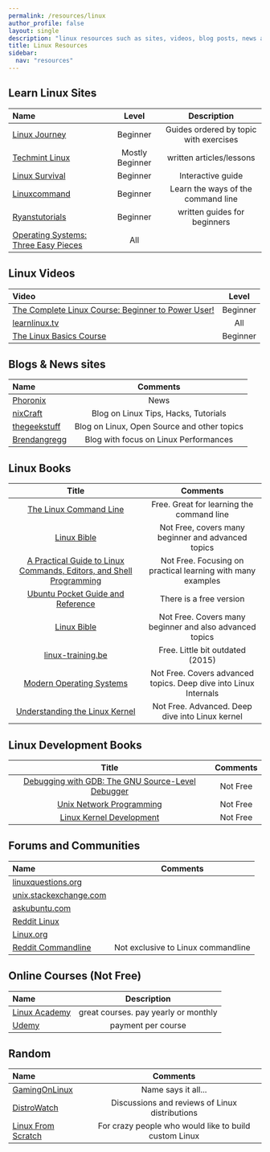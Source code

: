 ```yaml
---
permalink: /resources/linux
author_profile: false
layout: single
description: "linux resources such as sites, videos, blog posts, news and more"
title: Linux Resources
sidebar:
  nav: "resources"
---
```


## Learn Linux Sites

Name | Level | Description
:------|:------:|:-------:
[Linux Journey](https://linuxjourney.com) | Beginner | Guides ordered by topic with exercises
[Techmint Linux](https://www.tecmint.com/free-online-linux-learning-guide-for-beginners) | Mostly Beginner | written articles/lessons
[Linux Survival](https://linuxsurvival.com/linux-tutorial-introduction) | Beginner | Interactive guide
[Linuxcommand](http://linuxcommand.org) | Beginner | Learn the ways of the command line
[Ryanstutorials](https://ryanstutorials.net/linuxtutorial) | Beginner | written guides for beginners
[Operating Systems: Three Easy Pieces](http://pages.cs.wisc.edu/~remzi/OSTEP) | All |

## Linux Videos

Video | Level
:------|:--------:
[The Complete Linux Course: Beginner to Power User!](https://www.youtube.com/watch?v=wBp0Rb-ZJak&t=6578s) | Beginner
[learnlinux.tv](https://www.learnlinux.tv) | All
[The Linux Basics Course](https://www.youtube.com/watch?v=bju_FdCo42w&list=PLtK75qxsQaMLZSo7KL-PmiRarU7hrpnwK) | Beginner 

## Blogs & News sites

Name | Comments
:------|:-------:
[Phoronix](https://www.phoronix.com) | News
[nixCraft](https://www.phoronix.com) | Blog on Linux Tips, Hacks, Tutorials
[thegeekstuff](http://www.thegeekstuff.com) | Blog on Linux, Open Source and other topics
[Brendangregg](http://www.brendangregg.com/overview.html) | Blog with focus on Linux Performances

## Linux Books

Title | Comments
:------:|:--------:
[The Linux Command Line](http://linuxcommand.org/tlcl.php) | Free. Great for learning the command line
[Linux Bible](https://www.wiley.com/en-us/Linux+Bible%2C+9th+Edition-p-9781118999875) | Not Free, covers many beginner and advanced topics
[A Practical Guide to Linux Commands, Editors, and Shell Programming](https://www.amazon.com/Practical-Commands-Editors-Programming-ebook/dp/B002ZM6KDM) | Not Free. Focusing on practical learning with many examples
[Ubuntu Pocket Guide and Reference](http://www.ubuntupocketguide.com/index_main.html) | There is a free version
[Linux Bible](https://www.amazon.com/Linux-Bible-Christopher-Negus/dp/1118999878/ref=sr_1_1?keywords=linux+bible&qid=1574779258&sr=8-1) | Not Free. Covers many beginner and also advanced topics
[linux-training.be](http://linux-training.be) | Free. Little bit outdated (2015)
[Modern Operating Systems](https://www.amazon.com/Modern-Operating-Systems-Andrew-Tanenbaum/dp/013359162X/ref=sr_1_1?keywords=Modern+Operating+Systems&qid=1574779749&sr=8-1) | Not Free. Covers advanced topics. Deep dive into Linux Internals
[Understanding the Linux Kernel](https://www.amazon.com/Understanding-Linux-Kernel-Third-Daniel/dp/0596005652/ref=sr_1_1?keywords=Understanding-Linux-Kernel&qid=1574780622&sr=8-1) | Not Free. Advanced. Deep dive into Linux kernel


## Linux Development Books 

Title | Comments
:------:|:--------:
[Debugging with GDB: The GNU Source-Level Debugger](https://www.amazon.com/Debugging-GDB-GNU-Source-Level-Debugger/dp/1680921436/ref=sr_1_1?keywords=Debugging+with+GDB&qid=1574779408&sr=8-1) | Not Free
[Unix Network Programming](https://www.amazon.com/Unix-Network-Programming-Sockets-Networking/dp/0131411551/ref=sr_1_1?keywords=Unix+Network&qid=1574779572&sr=8-1) | Not Free
[Linux Kernel Development](https://www.amazon.com/Linux-Kernel-Development-Robert-Love/dp/0672329468/ref=as_li_ss_tl?keywords=linux+system+programming&qid=1571742142&sr=8-8&linkCode=sl1&tag=coderscat-20&linkId=04de37d03084c2135921c9f15e858ac1&language=en_US) | Not Free

## Forums and Communities 

Name | Comments
:------|:-------:
[linuxquestions.org](https://www.linuxquestions.org) | 
[unix.stackexchange.com](https://unix.stackexchange.com) | 
[askubuntu.com](https://askubuntu.com) | 
[Reddit Linux](https://www.reddit.com/r/linux) |
[Linux.org](https://www.linux.org/forums) |
[Reddit Commandline](https://www.reddit.com/r/commandline) | Not exclusive to Linux commandline

## Online Courses (Not Free)

Name | Description
:------|:-------:
[Linux Academy](https://linuxacademy.com) | great courses. pay yearly or monthly
[Udemy](https://www.udemy.com) | payment per course

## Random 

Name | Comments
:------|:-------:
[GamingOnLinux](https://www.gamingonlinux.com) | Name says it all...
[DistroWatch](https://distrowatch.com) | Discussions and reviews of Linux distributions
[Linux From Scratch](http://www.linuxfromscratch.org) | For crazy people who would like to build custom Linux
